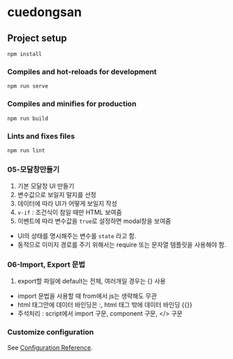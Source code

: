# cuedongsan

## Project setup
```
npm install
```

### Compiles and hot-reloads for development
```
npm run serve
```

### Compiles and minifies for production
```
npm run build
```

### Lints and fixes files
```
npm run lint
```

### 05-모달창만들기
1. 기본 모달창 UI 만들기
2. 변수값으로 보일지 말지를 선정
3. 데이터에 따라 UI가 어떻게 보일지 작성
4. `v-if` : 조건식이 참일 때만 HTML 보여줌
5. 이벤트에 따라 변수값을 `true`로 설정하면 modal창을 보여줌

- UI의 상태를 명시해주는 변수를 `state` 라고 함.
- 동적으로 이미지 경로를 주기 위해서는 require 또는 문자열 템플릿을 사용해야 함.

### 06-Import, Export 문법
1. export할 파일에 default는 전체, 여러개일 경우는 {} 사용

- import 문법을 사용할 때 from에서 js는 생략해도 무관
- html 태그안에 데이터 바인딩은 :, html 태그 밖에 데이터 바인딩 {{}}
- 주석처리 : script에서 import 구문, component 구문, </> 구문 


### Customize configuration
See [Configuration Reference](https://cli.vuejs.org/config/).
